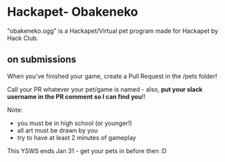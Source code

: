 # Hackapet- Obakeneko
"obakeneko.ogg" is a Hackapet/Virtual pet program made for Hackapet by Hack Club. 

## on submissions

When you've finished your game, create a Pull Request in the /pets folder! 

Call your PR whatever your pet/game is named - also, **put your slack username in the PR comment so I can find you**!!

Note:
- you must be in high school (or younger!)
- all art must be drawn by you
- try to have at least 2 minutes of gameplay

This YSWS ends Jan 31 - get your pets in before then :D
